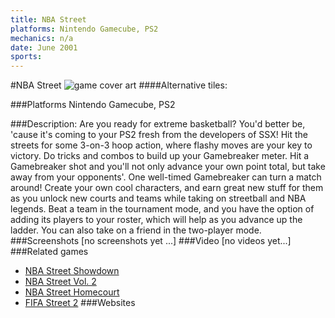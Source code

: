 ```yaml
---
title: NBA Street
platforms: Nintendo Gamecube, PS2
mechanics: n/a
date: June 2001
sports: 
---
```

#NBA Street
![game cover art](//images.igdb.com/igdb/image/upload/t_cover_big/jvtndnzcc6nozg4wch94.jpg "Logo Title Text 1")
####Alternative tiles:

###Platforms
Nintendo Gamecube, PS2

###Description:
Are you ready for extreme basketball? You'd better be, 'cause it's coming to your PS2 fresh from the developers of SSX! Hit the streets for some 3-on-3 hoop action, where flashy moves are your key to victory. Do tricks and combos to build up your Gamebreaker meter. Hit a Gamebreaker shot and you'll not only advance your own point total, but take away from your opponents'. One well-timed Gamebreaker can turn a match around! Create your own cool characters, and earn great new stuff for them as you unlock new courts and teams while taking on streetball and NBA legends. Beat a team in the tournament mode, and you have the option of adding its players to your roster, which will help as you advance up the ladder. You can also take on a friend in the two-player mode.
###Screenshots
[no screenshots yet ...]
###Video
[no videos yet...]
###Related games
* [NBA Street Showdown](/games/nba-street-showdown-38479/)
* [NBA Street Vol. 2](/games/nba-street-vol-2-4036/)
* [NBA Street Homecourt](/games/nba-street-homecourt-7108/)
* [FIFA Street 2](/games/fifa-street-2-5833/)
###Websites

